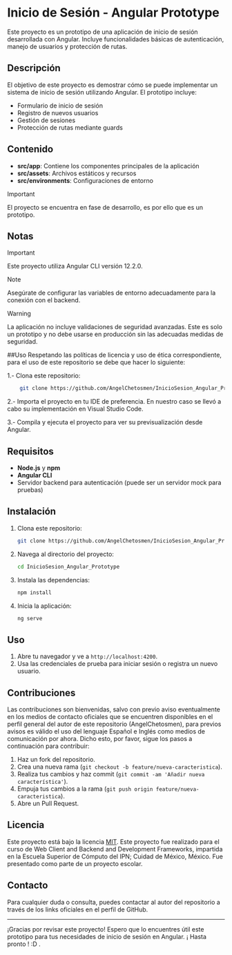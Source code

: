 # Inicio de Sesión - Angular Prototype

Este proyecto es un prototipo de una aplicación de inicio de sesión desarrollada con Angular. Incluye funcionalidades básicas de autenticación, manejo de usuarios y protección de rutas.

## Descripción

El objetivo de este proyecto es demostrar cómo se puede implementar un sistema de inicio de sesión utilizando Angular. El prototipo incluye:

- Formulario de inicio de sesión
- Registro de nuevos usuarios
- Gestión de sesiones
- Protección de rutas mediante guards

## Contenido

- **src/app**: Contiene los componentes principales de la aplicación
- **src/assets**: Archivos estáticos y recursos
- **src/environments**: Configuraciones de entorno

> [!IMPORTANT]
El proyecto se encuentra en fase de desarrollo, es por ello que es un prototipo. 

## Notas

> [!IMPORTANT]
Este proyecto utiliza Angular CLI versión 12.2.0.

> [!NOTE]
Asegúrate de configurar las variables de entorno adecuadamente para la conexión con el backend.

> [!WARNING]
La aplicación no incluye validaciones de seguridad avanzadas. Este es solo un prototipo y no debe usarse en producción sin las adecuadas medidas de seguridad.

##Uso
Respetando las políticas de licencia y uso de ética correspondiente, para el uso de este repositorio se debe que hacer lo siguiente:

1.- Clona este repositorio:
```bash
    git clone https://github.com/AngelChetosmen/InicioSesion_Angular_Prototype.git
```
2.- Importa el proyecto en tu IDE de preferencia. En nuestro caso se llevó a cabo su implementación en Visual Studio Code. 

3.- Compila y ejecuta el proyecto para ver su previsualización desde Angular. 

## Requisitos

- **Node.js** y **npm**
- **Angular CLI**
- Servidor backend para autenticación (puede ser un servidor mock para pruebas)

## Instalación

1. Clona este repositorio:
    ```bash
    git clone https://github.com/AngelChetosmen/InicioSesion_Angular_Prototype.git
    ```
2. Navega al directorio del proyecto:
    ```bash
    cd InicioSesion_Angular_Prototype
    ```
3. Instala las dependencias:
    ```bash
    npm install
    ```
4. Inicia la aplicación:
    ```bash
    ng serve
    ```

## Uso

1. Abre tu navegador y ve a `http://localhost:4200`.
2. Usa las credenciales de prueba para iniciar sesión o registra un nuevo usuario.

## Contribuciones

Las contribuciones son bienvenidas, salvo con previo aviso eventualmente en los medios de contacto oficiales que se encuentren disponibles en el perfil general del autor de este repositorio (AngelChetosmen), para previos avisos es válido el uso del lenguaje Español e Inglés como medios de comunicación por ahora. Dicho esto, por favor, sigue los pasos a continuación para contribuir:

1. Haz un fork del repositorio.
2. Crea una nueva rama (`git checkout -b feature/nueva-caracteristica`).
3. Realiza tus cambios y haz commit (`git commit -am 'Añadir nueva característica'`).
4. Empuja tus cambios a la rama (`git push origin feature/nueva-caracteristica`).
5. Abre un Pull Request.

## Licencia

Este proyecto está bajo la licencia [MIT](LICENSE). Este proyecto fue realizado para el curso de Web Client and Backend and Development Frameworks, impartida en la Escuela Superior de Cómputo del IPN; Cuidad de México, México. Fue presentado como parte de un proyecto escolar. 

## Contacto

Para cualquier duda o consulta, puedes contactar al autor del repositorio a través de los links oficiales en el perfil de GitHub.

---

¡Gracias por revisar este proyecto! Espero que lo encuentres útil este prototipo para tus necesidades de inicio de sesión en Angular.  ¡ Hasta pronto ! :D . 
